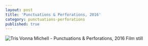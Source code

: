 ```yaml
---
layout: post
title: 'Punctuations & Perforations, 2016'
category: punctuations-perforations
published: true
---
```


![Tris Vonna Michell - Punctuations & Perforations, 2016]({{site.baseurl}}/assets/img/0102-punctuations-perforations-2016.jpg)
Film still

